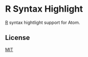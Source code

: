 # R Syntax Highlight

[R](http://www.r-project.org) syntax hightlight support for Atom.

## License

[MIT](LICENSE.md)
